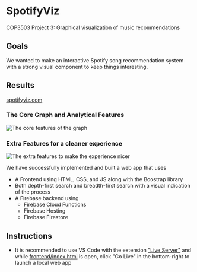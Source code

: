 # SpotifyViz

COP3503 Project 3: Graphical visualization of music recommendations  

## Goals

We wanted to make an interactive Spotify song recommendation system with a strong visual component to keep things interesting.

## Results

[spotifyviz.com](http://spotifyviz.com)

### The Core Graph and Analytical Features
![The core features of the graph](/media/GraphFeatures.gif)

### Extra Features for a cleaner experience
![The extra features to make the experience nicer](/media/ExtraFeatures.gif)

We have successfully implemented and built a web app that uses

- A Frontend using HTML, CSS, and JS along with the Boostrap library
- Both depth-first search and breadth-first search with a visual indication of the process
- A Firebase backend using
  - Firebase Cloud Functions
  - Firebase Hosting
  - Firebase Firestore
 
## Instructions
- It is recommended to use VS Code with the extension ["Live Server"](https://marketplace.visualstudio.com/items?itemName=ritwickdey.LiveServer) and while [frontend/index.html](https://github.com/Camnewb/SpotifyViz/blob/master/frontend/index.html) is open, click "Go Live" in the bottom-right to launch a local web app


